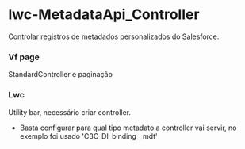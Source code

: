 # lwc-MetadataApi_Controller

Controlar registros de metadados personalizados do Salesforce.
### Vf page
StandardController e paginação
### Lwc
Utility bar, necessário criar controller.
- Basta configurar para qual tipo metadato a controller vai servir, no exemplo foi usado 'C3C_DI_binding__mdt'
